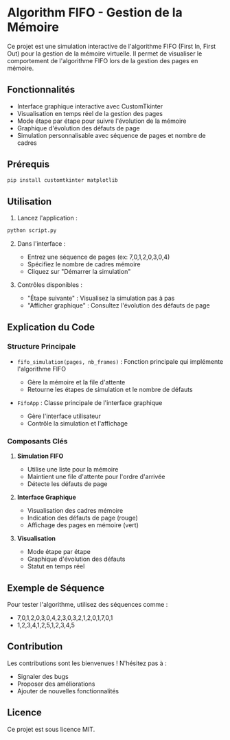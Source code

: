 # Algorithm FIFO - Gestion de la Mémoire

Ce projet est une simulation interactive de l'algorithme FIFO (First In, First Out) pour la gestion de la mémoire virtuelle. Il permet de visualiser le comportement de l'algorithme FIFO lors de la gestion des pages en mémoire.

## Fonctionnalités

-   Interface graphique interactive avec CustomTkinter
-   Visualisation en temps réel de la gestion des pages
-   Mode étape par étape pour suivre l'évolution de la mémoire
-   Graphique d'évolution des défauts de page
-   Simulation personnalisable avec séquence de pages et nombre de cadres

## Prérequis

```bash
pip install customtkinter matplotlib
```

## Utilisation

1. Lancez l'application :

```bash
python script.py
```

2. Dans l'interface :

    - Entrez une séquence de pages (ex: 7,0,1,2,0,3,0,4)
    - Spécifiez le nombre de cadres mémoire
    - Cliquez sur "Démarrer la simulation"

3. Contrôles disponibles :
    - "Étape suivante" : Visualisez la simulation pas à pas
    - "Afficher graphique" : Consultez l'évolution des défauts de page

## Explication du Code

### Structure Principale

-   `fifo_simulation(pages, nb_frames)` : Fonction principale qui implémente l'algorithme FIFO

    -   Gère la mémoire et la file d'attente
    -   Retourne les étapes de simulation et le nombre de défauts

-   `FifoApp` : Classe principale de l'interface graphique
    -   Gère l'interface utilisateur
    -   Contrôle la simulation et l'affichage

### Composants Clés

1. **Simulation FIFO**

    - Utilise une liste pour la mémoire
    - Maintient une file d'attente pour l'ordre d'arrivée
    - Détecte les défauts de page

2. **Interface Graphique**

    - Visualisation des cadres mémoire
    - Indication des défauts de page (rouge)
    - Affichage des pages en mémoire (vert)

3. **Visualisation**
    - Mode étape par étape
    - Graphique d'évolution des défauts
    - Statut en temps réel

## Exemple de Séquence

Pour tester l'algorithme, utilisez des séquences comme :

-   7,0,1,2,0,3,0,4,2,3,0,3,2,1,2,0,1,7,0,1
-   1,2,3,4,1,2,5,1,2,3,4,5

## Contribution

Les contributions sont les bienvenues ! N'hésitez pas à :

-   Signaler des bugs
-   Proposer des améliorations
-   Ajouter de nouvelles fonctionnalités

## Licence

Ce projet est sous licence MIT.
